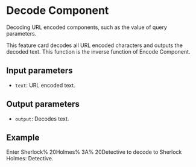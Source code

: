 # Decode Component

Decoding URL encoded components, such as the value of query parameters.

This feature card decodes all URL encoded characters and outputs the decoded text. This function is the inverse function of Encode Component.

## Input parameters

- `text`: URL encoded text.

## Output parameters

- `output`: Decodes text.

## Example

Enter Sherlock% 20Holmes% 3A% 20Detective to decode to Sherlock Holmes: Detective.
